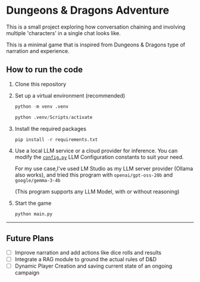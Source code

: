 # Dungeons & Dragons Adventure 

This is a small project exploring how conversation chaining and involving multiple 'characters' in a single chat looks like.

This is a minimal game that is inspired from Dungeons & Dragons type of narration and experience.

## How to run the code

1. Clone this repository
2. Set up a virtual environment (recommended)

    ```python
    python -m venv .venv
    ```

    ```python
    python .venv/Scripts/activate
    ```

3. Install the required packages

    ```python
    pip install -r requirements.txt
    ```

4. Use a local LLM service or a cloud provider for inference. You can modify the [`config.py`](./config.py) LLM Configuration constants to suit your need.

    For my use case,I've used LM Studio as my LLM server provider (Ollama also works), and tried this program with `openai/gpt-oss-20b` and `google/gemma-3-4b`

    (This program supports any LLM Model, with or without reasoning)

5. Start the game

    ```py
    python main.py
    ```

---

## Future Plans

- [ ] Improve narration and add actions like dice rolls and results
- [ ] Integrate a RAG module to ground the actual rules of D&D
- [ ] Dynamic Player Creation and saving current state of an ongoing campaign
